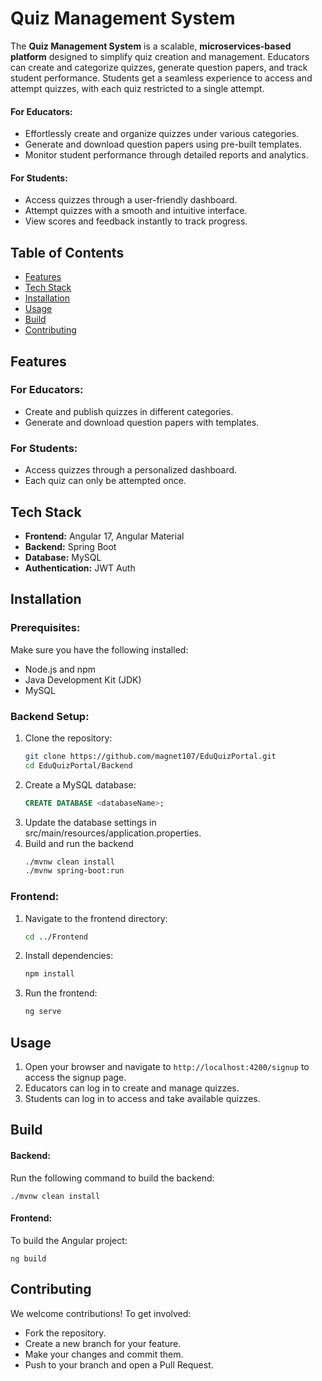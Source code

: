 # Quiz Management System

The **Quiz Management System** is a scalable, **microservices-based platform** designed to simplify quiz creation and management. Educators can create and categorize quizzes, generate question papers, and track student performance. Students get a seamless experience to access and attempt quizzes, with each quiz restricted to a single attempt.

#### For Educators:
- Effortlessly create and organize quizzes under various categories.
- Generate and download question papers using pre-built templates.
- Monitor student performance through detailed reports and analytics.
#### For Students:
- Access quizzes through a user-friendly dashboard.
- Attempt quizzes with a smooth and intuitive interface.
- View scores and feedback instantly to track progress.

## Table of Contents

- [Features](#features)
- [Tech Stack](#tech-stack)
- [Installation](#installation)
- [Usage](#usage)
- [Build](#build)
- [Contributing](#Contributing)

## Features

### **For Educators:**

- Create and publish quizzes in different categories.
- Generate and download question papers with templates.

### **For Students:**

- Access quizzes through a personalized dashboard.
- Each quiz can only be attempted once.

## Tech Stack

- **Frontend:** Angular 17, Angular Material
- **Backend:** Spring Boot
- **Database:** MySQL
- **Authentication:** JWT Auth

## Installation

### **Prerequisites:**

Make sure you have the following installed:

- Node.js and npm
- Java Development Kit (JDK)
- MySQL

### **Backend Setup:**

1. Clone the repository:
   ```sh
   git clone https://github.com/magnet107/EduQuizPortal.git
   cd EduQuizPortal/Backend

2. Create a MySQL database:
   ```sql
   CREATE DATABASE <databaseName>;

3. Update the database settings in src/main/resources/application.properties.
4. Build and run the backend
    ```sh
    ./mvnw clean install
    ./mvnw spring-boot:run

### **Frontend:**
1. Navigate to the frontend directory:
    ```bash
    cd ../Frontend
    ```
2. Install dependencies:
    ```bash
    npm install
    ```
3. Run the frontend:
    ```bash
    ng serve
    ```


## Usage
1. Open your browser and navigate to `http://localhost:4200/signup` to access the signup page.
2. Educators can log in to create and manage quizzes.
3. Students can log in to access and take available quizzes.

## Build
#### Backend:
Run the following command to build the backend:

    ./mvnw clean install

#### Frontend:
To build the Angular project:

    ng build

## Contributing
We welcome contributions! To get involved:

- Fork the repository.
- Create a new branch for your feature.
- Make your changes and commit them.
- Push to your branch and open a Pull Request.
